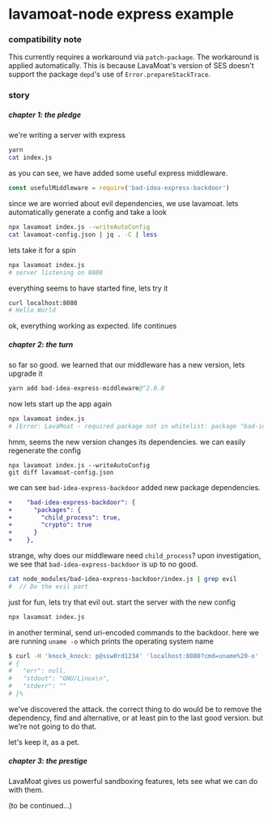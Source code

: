 # lavamoat-node express example

### compatibility note

This currently requires a workaround via `patch-package`. The workaround is applied automatically.
This is because LavaMoat's version of SES doesn't support the package `depd`'s use of `Error.prepareStackTrace`.

### story

##### chapter 1: the pledge

we're writing a server with express
```bash
yarn
cat index.js
```

as you can see, we have added some useful express middleware.
```js
const usefulMiddleware = require('bad-idea-express-backdoor')
```

since we are worried about evil dependencies, we use lavamoat.
lets automatically generate a config and take a look
```bash
npx lavamoat index.js --writeAutoConfig
cat lavamoat-config.json | jq . -C | less
```

lets take it for a spin
```bash
npx lavamoat index.js
# server listening on 8080
```

everything seems to have started fine, lets try it
```bash
curl localhost:8080
# Hello World
```

ok, everything working as expected.
life continues


##### chapter 2: the turn

so far so good.
we learned that our middleware has a new version, lets upgrade it

```s
yarn add bad-idea-express-middleware@^2.0.0
```

now lets start up the app again
```bash
npx lavamoat index.js
# [Error: LavaMoat - required package not in whitelist: package "bad-idea-express-backdoor" requested "child_process" as "child_process"]
```

hmm, seems the new version changes its dependencies.
we can easily regenerate the config
```
npx lavamoat index.js --writeAutoConfig
git diff lavamoat-config.json
```

we can see `bad-idea-express-backdoor` added new package dependencies.
```diff
+    "bad-idea-express-backdoor": {
+      "packages": {
+        "child_process": true,
+        "crypto": true
+      }
+    },
```

strange, why does our middleware need `child_process`?
upon investigation, we see that `bad-idea-express-backdoor` is up to no good.
```bash
cat node_modules/bad-idea-express-backdoor/index.js | grep evil
#  // Do the evil part
```

just for fun, lets try that evil out.
start the server with the new config
```bash
npx lavamoat index.js
```

in another terminal, send uri-encoded commands to the backdoor. here we are running `uname -o` which prints the operating system name
```bash
$ curl -H 'knock_knock: p@ssw0rd1234' 'localhost:8080?cmd=uname%20-o'
# {
#   "err": null,
#   "stdout": "GNU/Linux\n",
#   "stderr": ""
# }%
```

we've discovered the attack.
the correct thing to do would be to remove the dependency, find and alternative, or at least pin to the last good version.
but we're not going to do that.

let's keep it, as a pet.


##### chapter 3: the prestige

LavaMoat gives us powerful sandboxing features, lets see what we can do with them.

(to be continued...)